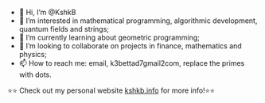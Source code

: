 - 👋 Hi, I’m @KshkB
- 👀 I’m interested in mathematical programming, algorithmic development, quantum fields and strings;
- 🌱 I’m currently learning about geometric programming;
- 💞️ I’m looking to collaborate on projects in finance, mathematics and physics;
- 📫 How to reach me: email, k3bettad7gmail2com, replace the primes with dots.

⭐⭐ Check out my personal website [kshkb.info](https://kshkb.info) for more info!⭐⭐

<!---
KshkB/KshkB is a ✨ special ✨ repository because its `README.md` (this file) appears on your GitHub profile.
You can click the Preview link to take a look at your changes.
--->
